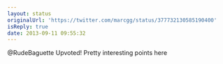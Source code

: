 ```yaml
---
layout: status
originalUrl: 'https://twitter.com/marcgg/status/377732130585190400'
isReply: true
date: 2013-09-11 09:55:32
---
```


@RudeBaguette Upvoted! Pretty interesting points here
